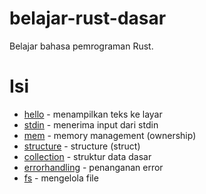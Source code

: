 # belajar-rust-dasar
Belajar bahasa pemrograman Rust.

# Isi
* [hello](./src/hello) - menampilkan teks ke layar
* [stdin](./src/stdin) - menerima input dari stdin
* [mem](./src/mem) - memory management (ownership)
* [structure](./src/structure) - structure (struct)
* [collection](./src/collection) - struktur data dasar
* [errorhandling](./src/errorhandling) - penanganan error
* [fs](./src/fs) - mengelola file

